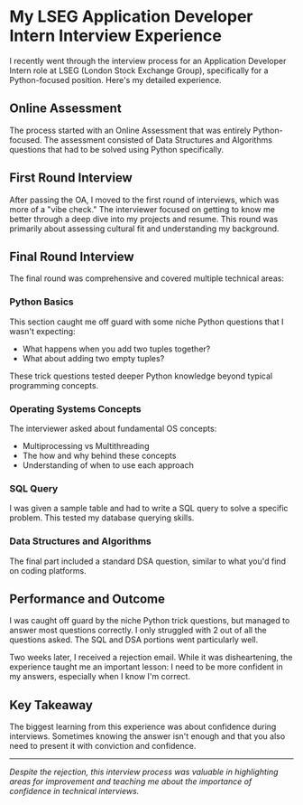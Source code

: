 # My LSEG Application Developer Intern Interview Experience

I recently went through the interview process for an Application Developer Intern role at LSEG (London Stock Exchange Group), specifically for a Python-focused position. Here's my detailed experience.

## Online Assessment

The process started with an Online Assessment that was entirely Python-focused. The assessment consisted of Data Structures and Algorithms questions that had to be solved using Python specifically.

## First Round Interview

After passing the OA, I moved to the first round of interviews, which was more of a "vibe check." The interviewer focused on getting to know me better through a deep dive into my projects and resume. This round was primarily about assessing cultural fit and understanding my background.

## Final Round Interview

The final round was comprehensive and covered multiple technical areas:

### Python Basics

This section caught me off guard with some niche Python questions that I wasn't expecting:

- What happens when you add two tuples together?
- What about adding two empty tuples?

These trick questions tested deeper Python knowledge beyond typical programming concepts.

### Operating Systems Concepts

The interviewer asked about fundamental OS concepts:

- Multiprocessing vs Multithreading
- The how and why behind these concepts
- Understanding of when to use each approach

### SQL Query

I was given a sample table and had to write a SQL query to solve a specific problem. This tested my database querying skills.

### Data Structures and Algorithms

The final part included a standard DSA question, similar to what you'd find on coding platforms.

## Performance and Outcome

I was caught off guard by the niche Python trick questions, but managed to answer most questions correctly. I only struggled with 2 out of all the questions asked. The SQL and DSA portions went particularly well.

Two weeks later, I received a rejection email. While it was disheartening, the experience taught me an important lesson: I need to be more confident in my answers, especially when I know I'm correct.

## Key Takeaway

The biggest learning from this experience was about confidence during interviews. Sometimes knowing the answer isn't enough and that you also need to present it with conviction and confidence.

---

_Despite the rejection, this interview process was valuable in highlighting areas for improvement and teaching me about the importance of confidence in technical interviews._
